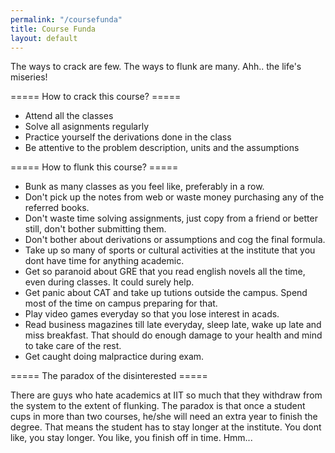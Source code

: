 ```yaml
---
permalink: "/coursefunda"
title: Course Funda
layout: default
---
```

The ways to crack are few. The ways to flunk are many. Ahh.. the life's miseries!

===== How to crack this course? =====

  * Attend all the classes
  * Solve all asignments regularly
  * Practice yourself the derivations done in the class
  * Be attentive to the problem description, units and the assumptions

===== How to flunk this course? =====

  * Bunk as many classes as you feel like, preferably in a row.
  * Don't pick up the notes from web or waste money purchasing any of the referred books.
  * Don't waste time solving assignments, just copy from a friend or better still, don't bother submitting them.
  * Don't bother about derivations or assumptions and cog the final formula.
  * Take up so many of sports or cultural activities at the institute that you dont have time for anything academic.
  * Get so paranoid about GRE that you read english novels all the time, even during classes. It could surely help.
  * Get panic about CAT and take up tutions outside the campus. Spend most of the time on campus preparing for that.
  * Play video games everyday so that you lose interest in acads.
  * Read business magazines till late everyday, sleep late, wake up late and miss breakfast. That should do enough damage to your health and mind to take care of the rest.
  * Get caught doing malpractice during exam.

===== The paradox of the disinterested =====

There are guys who hate academics at IIT so much that they withdraw from the system to the extent of flunking. The paradox is that once a student cups in more than two courses, he/she will need an extra year to finish the degree. That means the student has to stay longer at the institute. You dont like, you stay longer. You like, you finish off in time. Hmm...
